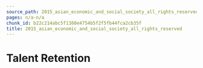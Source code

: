 ```yaml
---
source_path: 2015_asian_economic_and_social_society_all_rights_reserved.md
pages: n/a-n/a
chunk_id: b22c214abc5f1380e4754b5f2f5fb44fca2cb35f
title: 2015_asian_economic_and_social_society_all_rights_reserved
---
```

# Talent Retention
